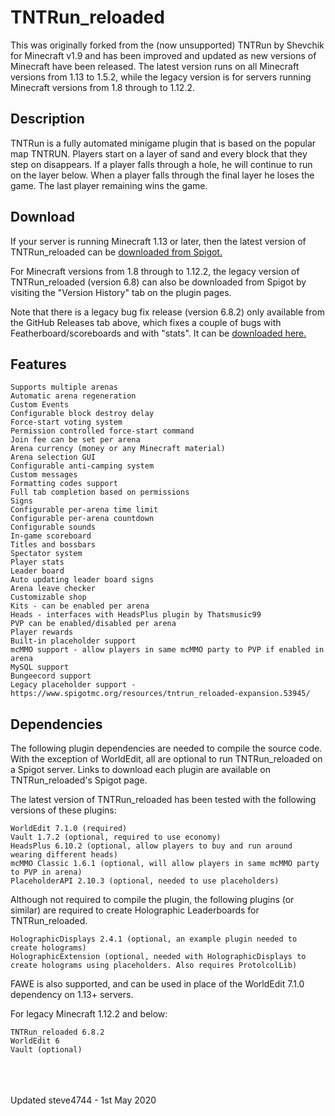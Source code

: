 # TNTRun_reloaded

This was originally forked from the (now unsupported) TNTRun by Shevchik for Minecraft v1.9 and has been improved and updated as new versions of Minecraft have been released. The latest version runs on all Minecraft versions from 1.13 to 1.5.2, while the legacy version is for servers running Minecraft versions from 1.8 through to 1.12.2.


## Description

TNTRun is a fully automated minigame plugin that is based on the popular map TNTRUN. Players start on a layer of sand and every block that they step on disappears. If a player falls through a hole, he will continue to run on the layer below. When a player falls through the final layer he loses the game. The last player remaining wins the game.

## Download

If your server is running Minecraft 1.13 or later, then the latest version of TNTRun\_reloaded can be [downloaded from Spigot.](https://www.spigotmc.org/resources/tntrun_reloaded.53359/ "TNTRun_reloaded")

For Minecraft versions from 1.8 through to 1.12.2, the legacy version of TNTRun\_reloaded (version 6.8) can also be downloaded from Spigot by visiting the "Version History" tab on the plugin pages.

Note that there is a legacy bug fix release (version 6.8.2) only available from the GitHub Releases tab above, which fixes a couple of bugs with Featherboard/scoreboards and with "stats". It can be [downloaded here.](https://github.com/steve4744/TNTRun/releases/download/v6.8.1/TNTRun_reloaded_6.8.2.jar "v6.8.2")


## Features

    Supports multiple arenas
    Automatic arena regeneration
    Custom Events
    Configurable block destroy delay
    Force-start voting system
    Permission controlled force-start command
    Join fee can be set per arena
    Arena currency (money or any Minecraft material)
    Arena selection GUI
    Configurable anti-camping system
    Custom messages
    Formatting codes support
    Full tab completion based on permissions
    Signs
    Configurable per-arena time limit
    Configurable per-arena countdown
    Configurable sounds
    In-game scoreboard
    Titles and bossbars
    Spectator system
    Player stats
    Leader board
    Auto updating leader board signs
    Arena leave checker
    Customizable shop
    Kits - can be enabled per arena
    Heads - interfaces with HeadsPlus plugin by Thatsmusic99
    PVP can be enabled/disabled per arena
    Player rewards
    Built-in placeholder support
    mcMMO support - allow players in same mcMMO party to PVP if enabled in arena
    MySQL support
    Bungeecord support
    Legacy placeholder support - https://www.spigotmc.org/resources/tntrun_reloaded-expansion.53945/

## Dependencies

The following plugin dependencies are needed to compile the source code. With the exception of WorldEdit, all are optional to run TNTRun_reloaded on a Spigot server.
Links to download each plugin are available on TNTRun_reloaded's Spigot page.

The latest version of TNTRun_reloaded has been tested with the following versions of these plugins:

    WorldEdit 7.1.0 (required)
    Vault 1.7.2 (optional, required to use economy)
    HeadsPlus 6.10.2 (optional, allow players to buy and run around wearing different heads)
    mcMMO Classic 1.6.1 (optional, will allow players in same mcMMO party to PVP in arena)
    PlaceholderAPI 2.10.3 (optional, needed to use placeholders)
    
Although not required to compile the plugin, the following plugins (or similar) are required to create Holographic Leaderboards for TNTRun_reloaded.
    
    HolographicDisplays 2.4.1 (optional, an example plugin needed to create holograms)
    HolographicExtension (optional, needed with HolographicDisplays to create holograms using placeholders. Also requires ProtolcolLib)

FAWE is also supported, and can be used in place of the WorldEdit 7.1.0 dependency on 1.13+ servers.

For legacy Minecraft 1.12.2 and below:

    TNTRun_reloaded 6.8.2
    WorldEdit 6
    Vault (optional)


<br />
<br />
<br />
Updated steve4744 - 1st May 2020